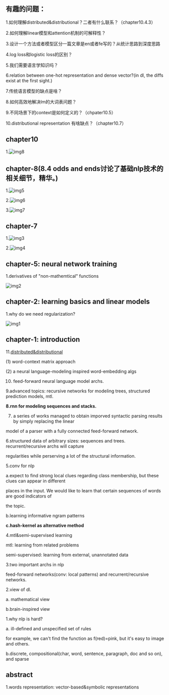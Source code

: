 ## 有趣的问题：

1.如何理解distributed&distributional？二者有什么联系？（chapter10.4.3）

2.如何理解linear模型和attention机制的可解释性？

3.设计一个方法或者模型区分一篇文章是en或者fe写的？从统计思路到深度思路

4.log loss和logistic loss的区别？

5.我们需要语言学知识吗？

6.relation between one-hot representation and dense vector?(in dl, the diffs exist at the first sight.)

7.传统语言模型的缺点是啥？

8.如何高效地解决lm的大词表问题？

9.不同场景下的context是如何定义的？（chpater10.5）

10.distributional representation 有啥缺点？（chapter10.7）

## chapter10

1.![img8](http://wx2.sinaimg.cn/mw690/aba7d18bly1g2d0t7feelj21cm0u0gwc.jpg)

## chapter-8(8.4 odds and ends讨论了基础nlp技术的相关细节，精华。)

1.![img5](http://wx3.sinaimg.cn/mw690/aba7d18bgy1g2cp22vr40j21oc0u04b7.jpg)

2.![img6](http://wx4.sinaimg.cn/mw690/aba7d18bgy1g2cp272whfj21z207cjui.jpg)

3.![img7](http://wx3.sinaimg.cn/mw690/aba7d18bly1g2cz0h1234j21ze0kw11c.jpg)

## chapter-7

1.![img3](http://wx1.sinaimg.cn/mw690/aba7d18bly1g2btns5anuj220c0juqbc.jpg)

2.![img4](http://wx1.sinaimg.cn/mw690/aba7d18bly1g2btnmap3gj22120skn7j.jpg)

## chapter-5: neural network training

1.derivatives of "non-mathemtical" functions

![img2](http://wx1.sinaimg.cn/mw690/aba7d18bgy1g2b9ghb4uyj223u0kaqf1.jpg)

## chapter-2: learning basics and linear models

1.why do we need regularization?

![img1](http://wx3.sinaimg.cn/mw690/aba7d18bly1g2alqsw9kzj21300hywl9.jpg)

## chapter-1: introduction

11.[distributed&distributional](https://zhuanlan.zhihu.com/p/22386230)

(1) word-context matrix approach

(2) a neural language-modeling inspired word-embedding algs

10. feed-forward neural language model archs.

9.advanced topics: recursive networks for modeling trees, structured prediction models, mtl.

**8.rnn for modeling sequences and stacks.**

7. a series of works managed to obtain imporved syntactic parsing results by simply replacing the linear

model of a parser with a fully connected feed-forward network.

6.structured data of arbitrary sizes: sequences and trees. recurrent/recursive archs will capture

regularities while perserving a lot of the structural information.

5.conv for nlp

a.expect to find strong local clues regarding class membership, but these clues can appear in different

places in the input. We would like to learn that certain sequences of words are good indicators of
 
 the topic.
 
 b.learning informative ngram patterns
 
 **c.hash-kernel as alternative method**
 
 
 
4.mtl&semi-supervised learning

mtl: learning from related problems

semi-supervised: learning from external, unannotated data

3.two important archs in nlp

feed-forward networks(conv: local patterns) and recurrent/recursive networks.

2.view of dl.

a. mathematical view

b.brain-inspired view

1.why nlp is hard?

a. ill-defined and unspecified set of rules

for example, we can't find the function as f(red)=pink, but it's easy to image and others.

b.discrete, compositional(char, word, sentence, paragraph, doc and so on), and sparse

## abstract

1.words representation: vector-based&symbolic representations
